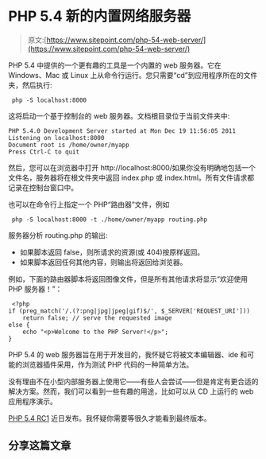 # PHP 5.4 新的内置网络服务器

> 原文:[https://www.sitepoint.com/php-54-web-server/](https://www.sitepoint.com/php-54-web-server/)

PHP 5.4 中提供的一个更有趣的工具是一个内置的 web 服务器。它在 Windows、Mac 或 Linux 上从命令行运行。您只需要“cd”到应用程序所在的文件夹，然后执行:

```
 php -S localhost:8000 
```

这将启动一个基于控制台的 web 服务器。文档根目录位于当前文件夹中:

```
PHP 5.4.0 Development Server started at Mon Dec 19 11:56:05 2011
Listening on localhost:8000
Document root is /home/owner/myapp
Press Ctrl-C to quit

```

然后，您可以在浏览器中打开 http://localhost:8000/如果你没有明确地包括一个文件名，服务器将在根文件夹中返回 index.php 或 index.html。所有文件请求都记录在控制台窗口中。

也可以在命令行上指定一个 PHP“路由器”文件，例如

```
 php -S localhost:8000 -t ./home/owner/myapp routing.php 
```

服务器分析 routing.php 的输出:

*   如果脚本返回 false，则所请求的资源(或 404)按原样返回。
*   如果脚本返回任何其他内容，则输出将返回给浏览器。

例如，下面的路由器脚本将返回图像文件，但是所有其他请求将显示“欢迎使用 PHP 服务器！”：

```
 <?php
if (preg_match('/.(?:png|jpg|jpeg|gif)$/', $_SERVER['REQUEST_URI']))
	return false; // serve the requested image
else {
	echo "<p>Welcome to the PHP Server!</p>";
} 
```

PHP 5.4 的 web 服务器旨在用于开发目的，我怀疑它将被文本编辑器、ide 和可能的浏览器插件采用，作为测试 PHP 代码的一种简单方法。

没有理由不在小型内部服务器上使用它——有些人会尝试——但是肯定有更合适的解决方案。然而，我们可以看到一些有趣的用途，比如可以从 CD 上运行的 web 应用程序演示。

[PHP 5.4 RC1](http://downloads.php.net/stas/) 近日发布。我怀疑你需要等很久才能看到最终版本。

## 分享这篇文章